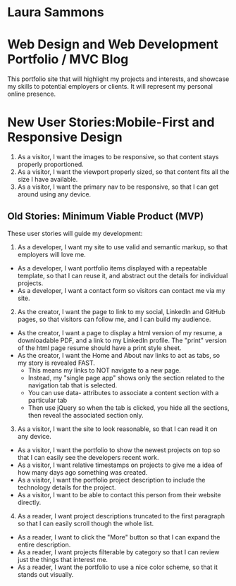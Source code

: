 # Laura Sammons
# Web Design and Web Development Portfolio / MVC Blog
This portfolio site that will highlight my projects and  interests, and showcase my skills to potential employers or clients. It will represent my personal online presence.

# New User Stories:Mobile-First and Responsive Design
  1. As a visitor, I want the images to be responsive, so that content stays properly proportioned.
  2. As a visitor, I want the viewport properly sized, so that content fits all the size I have available.
  3. As a visitor, I want the primary nav to be responsive, so that I can get around using any device.


## Old Stories: Minimum Viable Product (MVP)
These user stories will guide my development:
 1. As a developer, I want my site to use valid and semantic markup, so that employers will love me.
  - As a developer, I want portfolio items displayed with a repeatable template, so that I can reuse it, and abstract out the details for individual projects.
  - As a developer, I want a contact form so visitors can contact me via my site.
 2. As the creator, I want the page to link to my social, LinkedIn and GitHub pages, so that visitors can follow me, and I can build my audience.
  - As the creator, I want a page to display a html version of my resume, a downloadable PDF, and a link to my LinkedIn profile.   The "print" version of the html page resume should have a print style sheet.
  - As the creator, I want the Home and About nav links to act as tabs, so my story is revealed FAST.
    - This means my links to NOT navigate to a new page.
    - Instead, my "single page app" shows only the section related to the navigation tab that is selected.
    - You can use data- attributes to associate a content section with a particular tab
    - Then use jQuery so when the tab is clicked, you hide all the sections, then reveal the associated section only.
 3. As a visitor, I want the site to look reasonable, so that I can read it on any device.
  - As a visitor, I want the portfolio to show the newest projects on top so that I can easily see the developers recent work.
  - As a visitor, I want relative timestamps on projects to give me a idea of how many days ago something was created.
  - As a visitor, I want the portfolio project description to include the technology details for the project.
  - As a visitor, I want to be able to contact this person from their website directly.
4.  As a reader, I want project descriptions truncated to the first paragraph so that I can easily scroll though the whole list.
  - As a reader, I want to click the "More" button so that I can expand the entire description.
  - As a reader, I want projects filterable by category so that I can review just the things that interest me.
  - As a reader, I want the portfolio to use a nice color scheme, so that it stands out visually.                             
